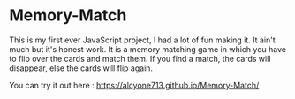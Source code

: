 # Memory-Match
This is my first ever JavaScript project, I had a lot of fun making it. It ain't much but it's honest work.
It is a memory matching game in which you have to flip over the cards and match them. If you find a match, the cards will disappear, else the cards will flip again.

You can try it out here : https://alcyone713.github.io/Memory-Match/
